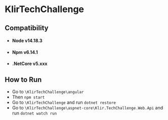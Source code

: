 # KlirTechChallenge

## Compatibility
- #### Node v14.18.3
- #### Npm v6.14.1
- #### .NetCore v5.xxx

## How to Run
- Go to `\KlirTechChallenge\angular`
- Then `npm start`
- Go to `\KlirTechChallenge` and run `dotnet restore`
- Go to `\KlirTechChallenge\aspnet-core\Klir.TechChallenge.Web.Api` and run `dotnet watch run`
